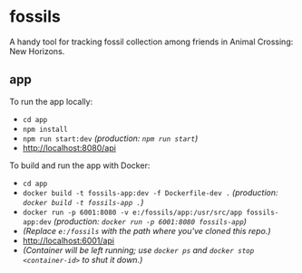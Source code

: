 # fossils

A handy tool for tracking fossil collection among friends in Animal Crossing: New Horizons.

## app

To run the app locally:

* `cd app`
* `npm install`
* `npm run start:dev` _(production: `npm run start`)_
* [http://localhost:8080/api](http://localhost:8080/api)

To build and run the app with Docker:

* `cd app`
* `docker build -t fossils-app:dev -f Dockerfile-dev .` _(production: `docker build -t fossils-app .`)_
* `docker run -p 6001:8080 -v e:/fossils/app:/usr/src/app fossils-app:dev` _(production: `docker run -p 6001:8080 fossils-app`)_
* _(Replace `e:/fossils` with the path where you've cloned this repo.)_
* [http://localhost:6001/api](http://localhost:6001/api)
* _(Container will be left running; use `docker ps` and `docker stop <container-id>` to shut it down.)_
